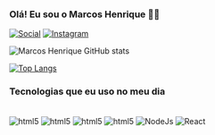 ### Olá! Eu sou o Marcos Henrique 👋🏻

[![Social](https://img.shields.io/badge/LinkedIn-0077B5?style=for-the-badge&logo=linkedin&logoColor=white)](https://www.linkedin.com/in/marcos-henrique-martins-53b813235/)
[![Instagram](https://img.shields.io/badge/Instagram-E4405F?style=for-the-badge&logo=instagram&logoColor=white)](https://www.instagram.com/marcoshenriq__/)

![Marcos Henrique GitHub stats](https://github-readme-stats.vercel.app/api?username=marcos-henrique2&show_icons=true&theme=radical)

[![Top Langs](https://github-readme-stats.vercel.app/api/top-langs/?username=marcos-henrique2)](https://github.com/anuraghazra/github-readme-stats)

### Tecnologias que eu uso no meu dia 

<div style="display: inline_block"><br/>
  <img align="center" alt="html5" src="https://img.shields.io/badge/HTML5-E34F26?style=for-the-badge&logo=html5&logoColor=white" />
  <img align="center" alt="html5" src="https://img.shields.io/badge/CSS3-1572B6?style=for-the-badge&logo=css3&logoColor=white" />
  <img align="center" alt="html5" src="https://img.shields.io/badge/TypeScript-007ACC?style=for-the-badge&logo=typescript&logoColor=white" />
  <img align="center" alt="html5" src="https://img.shields.io/badge/JavaScript-F7DF1E?style=for-the-badge&logo=javascript&logoColor=black" />
  <img align="center" alt="NodeJs" src="https://img.shields.io/badge/Node.js-43853D?style=for-the-badge&logo=node.js&logoColor=white" />
  <img align="center" alt="React" src="https://img.shields.io/badge/React-20232A?style=for-the-badge&logo=react&logoColor=61DAFB" />
</div>
